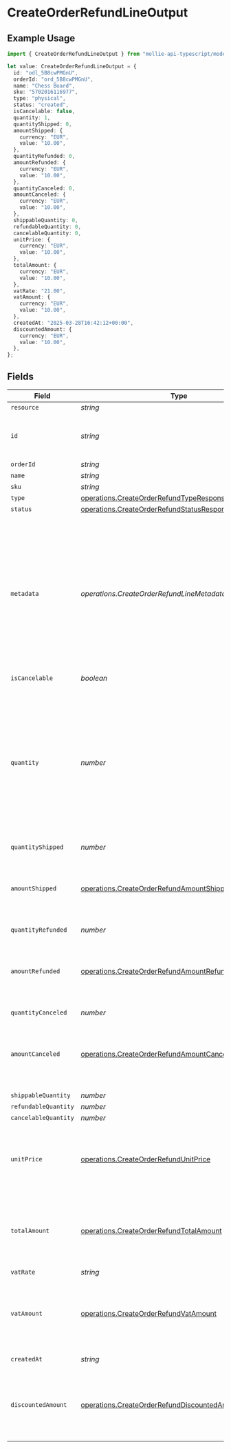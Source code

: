 # CreateOrderRefundLineOutput

## Example Usage

```typescript
import { CreateOrderRefundLineOutput } from "mollie-api-typescript/models/operations";

let value: CreateOrderRefundLineOutput = {
  id: "odl_5B8cwPMGnU",
  orderId: "ord_5B8cwPMGnU",
  name: "Chess Board",
  sku: "5702016116977",
  type: "physical",
  status: "created",
  isCancelable: false,
  quantity: 1,
  quantityShipped: 0,
  amountShipped: {
    currency: "EUR",
    value: "10.00",
  },
  quantityRefunded: 0,
  amountRefunded: {
    currency: "EUR",
    value: "10.00",
  },
  quantityCanceled: 0,
  amountCanceled: {
    currency: "EUR",
    value: "10.00",
  },
  shippableQuantity: 0,
  refundableQuantity: 0,
  cancelableQuantity: 0,
  unitPrice: {
    currency: "EUR",
    value: "10.00",
  },
  totalAmount: {
    currency: "EUR",
    value: "10.00",
  },
  vatRate: "21.00",
  vatAmount: {
    currency: "EUR",
    value: "10.00",
  },
  createdAt: "2025-03-28T16:42:12+00:00",
  discountedAmount: {
    currency: "EUR",
    value: "10.00",
  },
};
```

## Fields

| Field                                                                                                                                                                                                                             | Type                                                                                                                                                                                                                              | Required                                                                                                                                                                                                                          | Description                                                                                                                                                                                                                       | Example                                                                                                                                                                                                                           |
| --------------------------------------------------------------------------------------------------------------------------------------------------------------------------------------------------------------------------------- | --------------------------------------------------------------------------------------------------------------------------------------------------------------------------------------------------------------------------------- | --------------------------------------------------------------------------------------------------------------------------------------------------------------------------------------------------------------------------------- | --------------------------------------------------------------------------------------------------------------------------------------------------------------------------------------------------------------------------------- | --------------------------------------------------------------------------------------------------------------------------------------------------------------------------------------------------------------------------------- |
| `resource`                                                                                                                                                                                                                        | *string*                                                                                                                                                                                                                          | :heavy_minus_sign:                                                                                                                                                                                                                | N/A                                                                                                                                                                                                                               |                                                                                                                                                                                                                                   |
| `id`                                                                                                                                                                                                                              | *string*                                                                                                                                                                                                                          | :heavy_minus_sign:                                                                                                                                                                                                                | The ID of the order line you wish to refund. For example: `odl_jp31y97yjz`.                                                                                                                                                       | odl_5B8cwPMGnU                                                                                                                                                                                                                    |
| `orderId`                                                                                                                                                                                                                         | *string*                                                                                                                                                                                                                          | :heavy_minus_sign:                                                                                                                                                                                                                | N/A                                                                                                                                                                                                                               | ord_5B8cwPMGnU                                                                                                                                                                                                                    |
| `name`                                                                                                                                                                                                                            | *string*                                                                                                                                                                                                                          | :heavy_minus_sign:                                                                                                                                                                                                                | N/A                                                                                                                                                                                                                               | Chess Board                                                                                                                                                                                                                       |
| `sku`                                                                                                                                                                                                                             | *string*                                                                                                                                                                                                                          | :heavy_minus_sign:                                                                                                                                                                                                                | N/A                                                                                                                                                                                                                               | 5702016116977                                                                                                                                                                                                                     |
| `type`                                                                                                                                                                                                                            | [operations.CreateOrderRefundTypeResponse](../../models/operations/createorderrefundtyperesponse.md)                                                                                                                              | :heavy_minus_sign:                                                                                                                                                                                                                | N/A                                                                                                                                                                                                                               | physical                                                                                                                                                                                                                          |
| `status`                                                                                                                                                                                                                          | [operations.CreateOrderRefundStatusResponse](../../models/operations/createorderrefundstatusresponse.md)                                                                                                                          | :heavy_minus_sign:                                                                                                                                                                                                                | N/A                                                                                                                                                                                                                               | created                                                                                                                                                                                                                           |
| `metadata`                                                                                                                                                                                                                        | *operations.CreateOrderRefundLineMetadataResponseUnion*                                                                                                                                                                           | :heavy_minus_sign:                                                                                                                                                                                                                | Provide any data you like, for example a string or a JSON object. We will save the data alongside the entity. Whenever you fetch the entity with our API, we will also include the metadata. You can use up to approximately 1kB. |                                                                                                                                                                                                                                   |
| `isCancelable`                                                                                                                                                                                                                    | *boolean*                                                                                                                                                                                                                         | :heavy_minus_sign:                                                                                                                                                                                                                | N/A                                                                                                                                                                                                                               | false                                                                                                                                                                                                                             |
| `quantity`                                                                                                                                                                                                                        | *number*                                                                                                                                                                                                                          | :heavy_minus_sign:                                                                                                                                                                                                                | The number of items that should be refunded for this order line. When this parameter is omitted, the whole order line will be refunded.<br/><br/>Must be less than the number of items already refunded for this order line.      | 1                                                                                                                                                                                                                                 |
| `quantityShipped`                                                                                                                                                                                                                 | *number*                                                                                                                                                                                                                          | :heavy_minus_sign:                                                                                                                                                                                                                | N/A                                                                                                                                                                                                                               | 0                                                                                                                                                                                                                                 |
| `amountShipped`                                                                                                                                                                                                                   | [operations.CreateOrderRefundAmountShippedResponse](../../models/operations/createorderrefundamountshippedresponse.md)                                                                                                            | :heavy_minus_sign:                                                                                                                                                                                                                | In v2 endpoints, monetary amounts are represented as objects with a `currency` and `value` field.                                                                                                                                 |                                                                                                                                                                                                                                   |
| `quantityRefunded`                                                                                                                                                                                                                | *number*                                                                                                                                                                                                                          | :heavy_minus_sign:                                                                                                                                                                                                                | N/A                                                                                                                                                                                                                               | 0                                                                                                                                                                                                                                 |
| `amountRefunded`                                                                                                                                                                                                                  | [operations.CreateOrderRefundAmountRefundedResponse](../../models/operations/createorderrefundamountrefundedresponse.md)                                                                                                          | :heavy_minus_sign:                                                                                                                                                                                                                | In v2 endpoints, monetary amounts are represented as objects with a `currency` and `value` field.                                                                                                                                 |                                                                                                                                                                                                                                   |
| `quantityCanceled`                                                                                                                                                                                                                | *number*                                                                                                                                                                                                                          | :heavy_minus_sign:                                                                                                                                                                                                                | N/A                                                                                                                                                                                                                               | 0                                                                                                                                                                                                                                 |
| `amountCanceled`                                                                                                                                                                                                                  | [operations.CreateOrderRefundAmountCanceledResponse](../../models/operations/createorderrefundamountcanceledresponse.md)                                                                                                          | :heavy_minus_sign:                                                                                                                                                                                                                | In v2 endpoints, monetary amounts are represented as objects with a `currency` and `value` field.                                                                                                                                 |                                                                                                                                                                                                                                   |
| `shippableQuantity`                                                                                                                                                                                                               | *number*                                                                                                                                                                                                                          | :heavy_minus_sign:                                                                                                                                                                                                                | N/A                                                                                                                                                                                                                               | 0                                                                                                                                                                                                                                 |
| `refundableQuantity`                                                                                                                                                                                                              | *number*                                                                                                                                                                                                                          | :heavy_minus_sign:                                                                                                                                                                                                                | N/A                                                                                                                                                                                                                               | 0                                                                                                                                                                                                                                 |
| `cancelableQuantity`                                                                                                                                                                                                              | *number*                                                                                                                                                                                                                          | :heavy_minus_sign:                                                                                                                                                                                                                | N/A                                                                                                                                                                                                                               | 0                                                                                                                                                                                                                                 |
| `unitPrice`                                                                                                                                                                                                                       | [operations.CreateOrderRefundUnitPrice](../../models/operations/createorderrefundunitprice.md)                                                                                                                                    | :heavy_minus_sign:                                                                                                                                                                                                                | In v2 endpoints, monetary amounts are represented as objects with a `currency` and `value` field.                                                                                                                                 |                                                                                                                                                                                                                                   |
| `totalAmount`                                                                                                                                                                                                                     | [operations.CreateOrderRefundTotalAmount](../../models/operations/createorderrefundtotalamount.md)                                                                                                                                | :heavy_minus_sign:                                                                                                                                                                                                                | In v2 endpoints, monetary amounts are represented as objects with a `currency` and `value` field.                                                                                                                                 |                                                                                                                                                                                                                                   |
| `vatRate`                                                                                                                                                                                                                         | *string*                                                                                                                                                                                                                          | :heavy_minus_sign:                                                                                                                                                                                                                | N/A                                                                                                                                                                                                                               | 21.00                                                                                                                                                                                                                             |
| `vatAmount`                                                                                                                                                                                                                       | [operations.CreateOrderRefundVatAmount](../../models/operations/createorderrefundvatamount.md)                                                                                                                                    | :heavy_minus_sign:                                                                                                                                                                                                                | In v2 endpoints, monetary amounts are represented as objects with a `currency` and `value` field.                                                                                                                                 |                                                                                                                                                                                                                                   |
| `createdAt`                                                                                                                                                                                                                       | *string*                                                                                                                                                                                                                          | :heavy_minus_sign:                                                                                                                                                                                                                | N/A                                                                                                                                                                                                                               | 2025-03-28T16:42:12+00:00                                                                                                                                                                                                         |
| `discountedAmount`                                                                                                                                                                                                                | [operations.CreateOrderRefundDiscountedAmount](../../models/operations/createorderrefunddiscountedamount.md)                                                                                                                      | :heavy_minus_sign:                                                                                                                                                                                                                | In v2 endpoints, monetary amounts are represented as objects with a `currency` and `value` field.                                                                                                                                 |                                                                                                                                                                                                                                   |